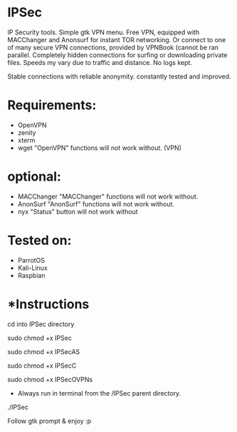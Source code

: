 # IPSec
  IP Security tools. Simple gtk VPN menu. Free VPN, equipped with MACChanger and Anonsurf for instant TOR networking. Or connect to one of many secure VPN              connections, provided by VPNBook (cannot be ran parallel. Completely hidden connections for surfing or downloading private files.
  Speeds my vary due to traffic and distance.  No logs kept. 

  Stable connections with reliable anonymity. constantly tested and improved.
 
# Requirements:
- OpenVPN
- zenity
- xterm
- wget  "OpenVPN" functions will not work without. (VPN) 

# optional: 
- MACChanger    "MACChanger" functions will not work without.
- AnonSurf    "AnonSurf" functions will not work without.
- nyx   "Status" button will not work without

# Tested on:
- ParrotOS
- Kali-Linux
- Raspbian

# *Instructions 
  cd into IPSec directory 
  
  sudo chmod +x IPSec
  
  sudo chmod +x IPSecAS
  
  sudo chmod +x IPSecC
  
  sudo chmod +x IPSecOVPNs
  
 - Always run in terminal from the /IPSec parent directory.
  
  ./IPSec
  
  Follow gtk prompt & enjoy :p
#
#
#
